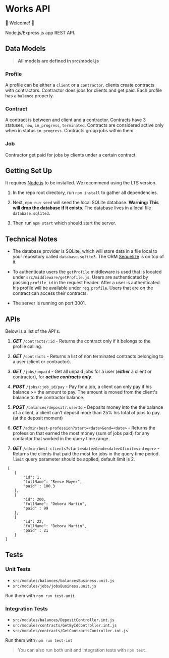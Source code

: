 # Works API

💫 Welcome! 🎉

Node.js/Express.js app REST API.

## Data Models

> **All models are defined in src/model.js**

### Profile
A profile can be either a `client` or a `contractor`. 
clients create contracts with contractors. Contractor does jobs for clients and get paid.
Each profile has a `balance` property.

### Contract
A contract is between and client and a contractor.
Contracts have 3 statuses, `new`, `in_progress`, `terminated`. Contracts are considered active only when in status `in_progress`.
Contracts group jobs within them.

### Job
Contractor get paid for jobs by clients under a certain contract.

## Getting Set Up

It requires [Node.js](https://nodejs.org/en/) to be installed. We recommend using the LTS version.

1. In the repo root directory, run `npm install` to gather all dependencies.

1. Next, `npm run seed` will seed the local SQLite database. **Warning: This will drop the database if it exists**. The database lives in a local file `database.sqlite3`.

1. Then run `npm start` which should start the server.

## Technical Notes

- The database provider is SQLite, which will store data in a file local to your repository called `database.sqlite3`. The ORM [Sequelize](http://docs.sequelizejs.com/) is on top of it.

- To authenticate users the `getProfile` middleware is used that is located under `src/middleware/getProfile.js`. Users are authenticated by passing `profile_id` in the request header. After a user is authenticated his profile will be available under `req.profile`. Users that are on the contract can access their contracts.

- The server is running on port 3001.

## APIs

Below is a list of the API's.

1. ***GET*** `/contracts/:id` - Returns the contract only if it belongs to the profile calling.

1. ***GET*** `/contracts` - Returns a list of non terminated contracts belonging to a user (client or contractor).

1. ***GET*** `/jobs/unpaid` -  Get all unpaid jobs for a user (***either*** a client or contractor), for ***active contracts only***.

1. ***POST*** `/jobs/:job_id/pay` - Pay for a job, a client can only pay if his balance >= the amount to pay. The amount is moved from the client's balance to the contractor balance.

1. ***POST*** `/balances/deposit/:userId` - Deposits money into the the balance of a client, a client can't deposit more than 25% his total of jobs to pay. (at the deposit moment)

1. ***GET*** `/admin/best-profession?start=<date>&end=<date>` - Returns the profession that earned the most money (sum of jobs paid) for any contactor that worked in the query time range.

1. ***GET*** `/admin/best-clients?start=<date>&end=<date>&limit=<integer>` - Returns the clients that paid the most for jobs in the query time period. `limit` query parameter should be applied, default limit is 2.
```
 [
    {
        "id": 1,
        "fullName": "Reece Moyer",
        "paid" : 100.3
    },
    {
        "id": 200,
        "fullName": "Debora Martin",
        "paid" : 99
    },
    {
        "id": 22,
        "fullName": "Debora Martin",
        "paid" : 21
    }
]
```

## Tests

### Unit Tests

- `src/modules/balances/balancesBusiness.unit.js`
- `src/modules/jobs/jobsBusiness.unit.js`

Run them with `npm run test-unit` 

### Integration Tests

- `src/modules/balances/DepositController.int.js`
- `src/modules/contracts/GetByIdController.int.js`
- `src/modules/contracts/GetContractsController.int.js`

Run them with `npm run test-int`

> You can also run both unit and integration tests with `npm test`.
